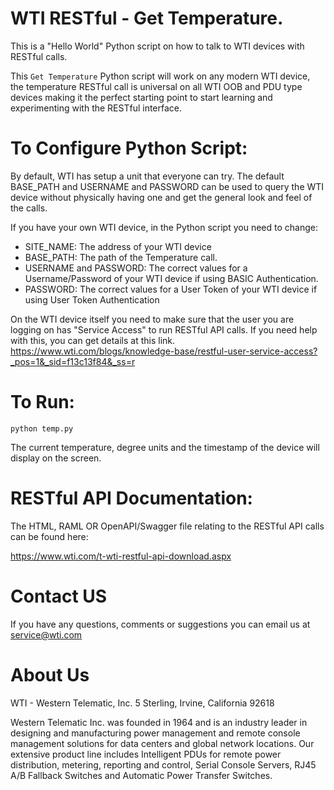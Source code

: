 # WTI RESTful - Get Temperature.

This is a "Hello World" Python script on how to talk to WTI devices with RESTful calls.

This `Get Temperature` Python script will work on any modern WTI device, the temperature RESTful call is universal on all WTI OOB and PDU type devices making it the perfect starting point to start learning and experimenting with the RESTful interface.

# To Configure Python Script:
By default, WTI has setup a unit that everyone can try. The default BASE_PATH and USERNAME and PASSWORD can be used to query the WTI device without physically having one and get the general look and feel of the calls.

If you have your own WTI device, in the Python script you need to change:
- SITE_NAME: The address of your WTI device
- BASE_PATH: The path of the Temperature call.
- USERNAME and PASSWORD: The correct values for a Username/Password of your WTI device if using BASIC Authentication.
- PASSWORD: The correct values for a User Token of your WTI device if using User Token Authentication

On the WTI device itself you need to make sure that the user you are logging on has "Service Access" to run RESTful API calls. If you need help with this, you can get details at this link. https://www.wti.com/blogs/knowledge-base/restful-user-service-access?_pos=1&_sid=f13c13f84&_ss=r


# To Run:
`python temp.py`

The current temperature, degree units and the timestamp of the device will display on the screen.

# RESTful API Documentation:

The HTML, RAML OR OpenAPI/Swagger file relating to the RESTful API calls can be found here:

https://www.wti.com/t-wti-restful-api-download.aspx

# Contact US
If you have any questions, comments or suggestions you can email us at service@wti.com

# About Us
WTI - Western Telematic, Inc.
5 Sterling, Irvine, California 92618

Western Telematic Inc. was founded in 1964 and is an industry leader in designing and manufacturing power management and remote console management solutions for data centers and global network locations. 
Our extensive product line includes Intelligent PDUs for remote power distribution, metering, reporting and control, Serial Console Servers, RJ45 A/B Fallback Switches and Automatic Power Transfer Switches.


